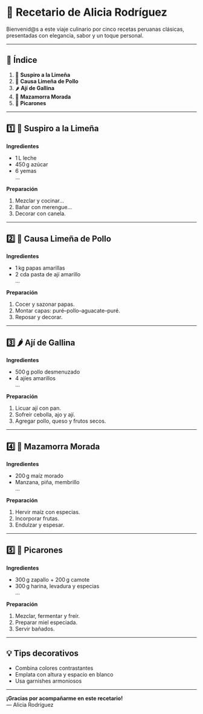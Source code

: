 # 🌟 Recetario de **Alicia Rodríguez**

Bienvenid@s a este viaje culinario por cinco recetas peruanas clásicas, presentadas con elegancia, sabor y un toque personal.

---

## 📘 Índice
1. 🍮 **Suspiro a la Limeña**  
2. 🥔 **Causa Limeña de Pollo**  
3. 🌶️ **Ají de Gallina**  
4. 🍇 **Mazamorra Morada**  
5. 🍩 **Picarones**

---

## 1️⃣ 🍮 Suspiro a la Limeña  
**Ingredientes**  
- 1 L leche  
- 450 g azúcar  
- 6 yemas  
...  

**Preparación**  
1. Mezclar y cocinar…  
2. Bañar con merengue…  
3. Decorar con canela.

---

## 2️⃣ 🥔 Causa Limeña de Pollo  
**Ingredientes**  
- 1 kg papas amarillas  
- 2 cda pasta de ají amarillo  
...  

**Preparación**  
1. Cocer y sazonar papas.  
2. Montar capas: puré–pollo–aguacate–puré.  
3. Reposar y decorar.

---

## 3️⃣ 🌶️ Ají de Gallina  
**Ingredientes**  
- 500 g pollo desmenuzado  
- 4 ajíes amarillos  
...  

**Preparación**  
1. Licuar ají con pan.  
2. Sofreír cebolla, ajo y ají.  
3. Agregar pollo, queso y frutos secos.

---

## 4️⃣ 🍇 Mazamorra Morada  
**Ingredientes**  
- 200 g maíz morado  
- Manzana, piña, membrillo  
...  

**Preparación**  
1. Hervir maíz con especias.  
2. Incorporar frutas.  
3. Endulzar y espesar.

---

## 5️⃣ 🍩 Picarones  
**Ingredientes**  
- 300 g zapallo + 200 g camote  
- 300 g harina, levadura y especias  
...  

**Preparación**  
1. Mezclar, fermentar y freír.  
2. Preparar miel especiada.  
3. Servir bañados.

---

## 💡 Tips decorativos
- Combina colores contrastantes  
- Emplata con altura y espacio en blanco  
- Usa garnishes armoniosos

---

**¡Gracias por acompañarme en este recetario!**  
— Alicia Rodríguez  
